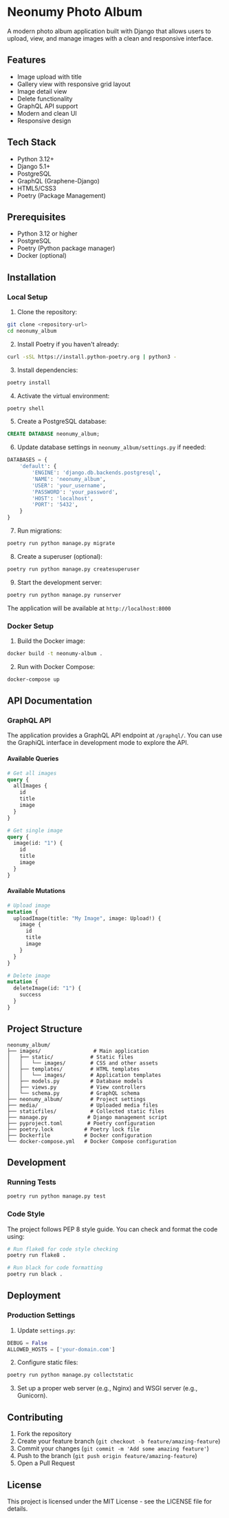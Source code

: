 # Neonumy Photo Album

A modern photo album application built with Django that allows users to upload, view, and manage images with a clean and responsive interface.

## Features

- Image upload with title
- Gallery view with responsive grid layout
- Image detail view
- Delete functionality
- GraphQL API support
- Modern and clean UI
- Responsive design

## Tech Stack

- Python 3.12+
- Django 5.1+
- PostgreSQL
- GraphQL (Graphene-Django)
- HTML5/CSS3
- Poetry (Package Management)

## Prerequisites

- Python 3.12 or higher
- PostgreSQL
- Poetry (Python package manager)
- Docker (optional)

## Installation

### Local Setup

1. Clone the repository:
```bash
git clone <repository-url>
cd neonumy_album
```

2. Install Poetry if you haven't already:
```bash
curl -sSL https://install.python-poetry.org | python3 -
```

3. Install dependencies:
```bash
poetry install
```

4. Activate the virtual environment:
```bash
poetry shell
```

5. Create a PostgreSQL database:
```sql
CREATE DATABASE neonumy_album;
```

6. Update database settings in `neonumy_album/settings.py` if needed:
```python
DATABASES = {
    'default': {
        'ENGINE': 'django.db.backends.postgresql',
        'NAME': 'neonumy_album',
        'USER': 'your_username',
        'PASSWORD': 'your_password',
        'HOST': 'localhost',
        'PORT': '5432',
    }
}
```

7. Run migrations:
```bash
poetry run python manage.py migrate
```

8. Create a superuser (optional):
```bash
poetry run python manage.py createsuperuser
```

9. Start the development server:
```bash
poetry run python manage.py runserver
```

The application will be available at `http://localhost:8000`

### Docker Setup

1. Build the Docker image:
```bash
docker build -t neonumy-album .
```

2. Run with Docker Compose:
```bash
docker-compose up
```

## API Documentation

### GraphQL API

The application provides a GraphQL API endpoint at `/graphql/`. You can use the GraphiQL interface in development mode to explore the API.

#### Available Queries

```graphql
# Get all images
query {
  allImages {
    id
    title
    image
  }
}

# Get single image
query {
  image(id: "1") {
    id
    title
    image
  }
}
```

#### Available Mutations

```graphql
# Upload image
mutation {
  uploadImage(title: "My Image", image: Upload!) {
    image {
      id
      title
      image
    }
  }
}

# Delete image
mutation {
  deleteImage(id: "1") {
    success
  }
}
```

## Project Structure

```
neonumy_album/
├── images/                 # Main application
│   ├── static/            # Static files
│   │   └── images/        # CSS and other assets
│   ├── templates/         # HTML templates
│   │   └── images/        # Application templates
│   ├── models.py          # Database models
│   ├── views.py           # View controllers
│   └── schema.py          # GraphQL schema
├── neonumy_album/         # Project settings
├── media/                 # Uploaded media files
├── staticfiles/           # Collected static files
├── manage.py             # Django management script
├── pyproject.toml        # Poetry configuration
├── poetry.lock          # Poetry lock file
├── Dockerfile           # Docker configuration
└── docker-compose.yml   # Docker Compose configuration
```

## Development

### Running Tests
```bash
poetry run python manage.py test
```

### Code Style
The project follows PEP 8 style guide. You can check and format the code using:
```bash
# Run flake8 for code style checking
poetry run flake8 .

# Run black for code formatting
poetry run black .
```

## Deployment

### Production Settings

1. Update `settings.py`:
```python
DEBUG = False
ALLOWED_HOSTS = ['your-domain.com']
```

2. Configure static files:
```bash
poetry run python manage.py collectstatic
```

3. Set up a proper web server (e.g., Nginx) and WSGI server (e.g., Gunicorn).

## Contributing

1. Fork the repository
2. Create your feature branch (`git checkout -b feature/amazing-feature`)
3. Commit your changes (`git commit -m 'Add some amazing feature'`)
4. Push to the branch (`git push origin feature/amazing-feature`)
5. Open a Pull Request

## License

This project is licensed under the MIT License - see the LICENSE file for details. 